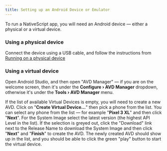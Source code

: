 ```yaml
---
title: Setting up an Android Device or Emulator
---
```


To run a NativeScript app, you will need an Android device &mdash; either a physical or a virtual device.

### Using a physical device

Connect the device using a USB cable, and follow the instructions from [Running on a physical device](/development-workflow.md)

### Using a virtual device

Open Android Studio, and then open "AVD Manager" &mdash; if you are on the welcome screen, then it's under the **Configure › AVD Manager** dropdown, otherwise it's under the **Tools › AVD Manager** menu.

If the list of available Virtual Devices is empty, you will need to create a new AVD. Click on "**Create Virtual Device...**" then pick a phone from the list. You can select any phone from the list &mdash; for example "**Pixel 3 XL**" and then click "**Next**". For the System Image select the latest version (the highest API Level in the list). If the selection is greyed out, click the "Download" link next to the Release Name to download the System Image and then click "**Next**" and "**Finish**" to create the AVD. The newly created AVD should show up in the list, and you should be able to click the green "play" button to start the virtual device.
